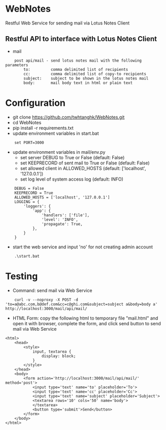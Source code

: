 WebNotes
========

Restful Web Service for sending mail via Lotus Notes Client 

Restful API to interface with Lotus Notes Client
----------------------------------------------------------------
*   mail

```
    post api/mail - send lotus notes mail with the following parameters
    	to:			comma delimited list of recipients
    	cc:			comma delimited list of copy-to recipients
    	subject:	subject to be shown in the lotus notes mail
    	body:	 	mail body text in html or plain text
```

Configuration
=============
*   git clone https://github.com/twhtanghk/WebNotes.git
*   cd WebNotes
*   pip install -r requirements.txt
*   update environment variables in start.bat
```
    set PORT=3000
```

*   update environment variables in mail/env.py
	*	set server DEBUG to True or False (default: False)
	*	set KEEPRECORD of sent mail to True or False (default: False)
	*	set allowed client in ALLOWED_HOSTS (default: ['localhost', '127.0.0.1'])
	*	set log level of system access log (default: INFO) 
```
    DEBUG = False
	KEEPRECORD = True
    ALLOWED_HOSTS = ['localhost', '127.0.0.1']
    LOGGING = {
	    'loggers': {
	        'app': {
	            'handlers': ['file'],
	            'level': 'INFO',
	            'propagate': True,
	        },
	    }
	}
```

*	start the web service and input 'no' for not creating admin account
```
	.\start.bat
```

Testing
=======
*	Command: send mail via Web Service
```
	curl -v --noproxy -X POST -d 'to=a@abc.com,b@def.com&cc=c@ghi.com&subject=subject a&body=body a' http://localhost:3000/mail/api/mail/
```

*	HTML Form: copy the following html to temporary file "mail.html" and open it with browser, 
	complete the form, and click send button to send mail via Web Service
```
<html>
	<head>
		<style>
			input, textarea {
				display: block;
			}
		</style>
	</head>
	<body>
		<form action='http://localhost:3000/mail/api/mail/' method='post'>
			<input type='text' name='to' placeholder='To'>
			<input type='text' name='cc' placeholder='Cc'>
			<input type='text' name='subject' placeholder='Subject'>
			<textarea rows='10' cols='50' name='body'>
			</textarea>
			<button type='submit'>Send</button>
		</form>
	</body>
</html>
```
